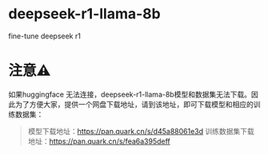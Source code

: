 # deepseek-r1-llama-8b
fine-tune deepseek r1
# 注意⚠️
如果huggingface 无法连接，deepseek-r1-llama-8b模型和数据集无法下载。因此为了方便大家，提供一个网盘下载地址，请到该地址，即可下载模型和相应的训练数据集：
> 模型下载地址：https://pan.quark.cn/s/d45a88061e3d
> 训练数据集下载地址：https://pan.quark.cn/s/fea6a395deff
